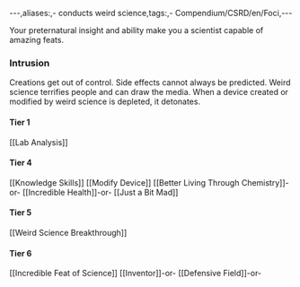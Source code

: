 ---,aliases:,- conducts weird science,tags:,- Compendium/CSRD/en/Foci,---

Your preternatural insight and ability make you a scientist capable of amazing feats.
 ### Intrusion
Creations get out of control. Side effects cannot always be predicted. Weird science terrifies people and can draw the media. When a device created or modified by weird science is depleted, it detonates.

#### Tier 1
[[Lab Analysis]]
#### Tier 4
[[Knowledge Skills]]
[[Modify Device]]
[[Better Living Through Chemistry]]-or-
[[Incredible Health]]-or-
[[Just a Bit Mad]]
#### Tier 5
[[Weird Science Breakthrough]]
#### Tier 6
[[Incredible Feat of Science]]
[[Inventor]]-or-
[[Defensive Field]]-or-
